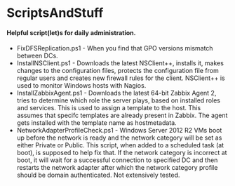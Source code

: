 # ScriptsAndStuff
#### Helpful script(let)s for daily administration.

* FixDFSReplication.ps1 - When you find that GPO versions mismatch between DCs.
* InstallNSClient.ps1 - Downloads the latest NSClient++, installs it, makes changes to the configuration files, protects the configuration file from regular users and creates new firewall rules for the client. NSClient++ is used to monitor Windows hosts with Nagios.
* InstallZabbixAgent.ps1 - Downloads the latest 64-bit Zabbix Agent 2, tries to determine which role the server plays, based on installed roles and services. This is used to assign a template to the host. This assumes that specifc templates are already present in Zabbix. The agent gets installed with the template name as hostmetadata.
* NetworkAdapterProfileCheck.ps1 - Windows Server 2012 R2 VMs boot up before the network is ready and the network category will be set as either Private or Public. This script, when added to a scheduled task (at boot), is supposed to help fix that. If the network category is incorrect at boot, it will wait for a successful connection to specified DC and then restarts the network adapter after which the network category profile should be domain authenticated. Not extensively tested.
